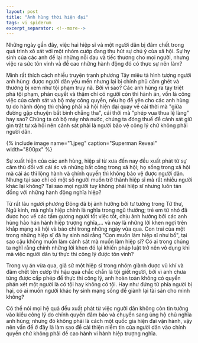 ```yaml
---
layout: post
title: "Anh hùng thời hiện đại"
tags: vi spiderum
excerpt_separator: <!--more-->
---
```



Những ngày gần đây, việc hai hiệp sĩ và một người dân bị đâm chết trong quá trình xô xát với một nhóm cướp đang thu hút sự chú ý của xã hội. Sự hy sinh của các anh để lại những nỗi đau và tiếc thương cho mọi người, nhưng việc ra sức tôn vinh và đề cao những hành động đó có thực sự nên làm?

<!--more-->

Mình rất thích cách nhiều truyện tranh phương Tây miêu tả hình tượng người anh hùng: được người dân yêu mến nhưng lại bị chính phủ căm ghét và thường bị xem như tội phạm truy nã. Bởi vì sao? Các anh hùng ra tay triệt phá tội phạm, phán quyết và thậm chí có người còn thi hành án, vốn là công việc của cảnh sát và bộ máy công quyền, nếu họ để yên cho các anh hùng tự do hành động thì chẳng phải xã hội hiện đại quay về cái thời mà "giữa đường gặp chuyện bất bình chẳng tha", cái thời mà "phép vua thua lệ làng" hay sao? Chúng ta có bộ máy nhà nước, chúng ta đóng thuế để cảnh sát giữ gìn trật tự xã hội nên cảnh sát phải là người bảo vệ công lý chứ không phải người dân.

{% include image name="1.jpeg"  caption="Superman Reveal" width="800px" %}

Sự xuất hiện của các anh hùng, hiệp sĩ từ xưa đến nay đều xuất phát từ sự căm thù đối với cái ác và những bất công trong xã hội; họ sống trong xã hội mà cái ác thì lộng hành và chính quyền thì không bảo vệ được người dân. Nhưng tại sao chỉ có một số người muốn trở thành hiệp sĩ mà rất nhiều người khác lại không? Tại sao mọi người tuy không phải hiệp sĩ nhưng luôn tán đồng với những hành động nghĩa hiệp? 

Từ rất lâu người phương Đông đã bị ảnh hưởng bởi tư tưởng trong Tứ thư, Ngũ kinh, mà nghĩa hiệp chính là nghĩa trong ngũ thường; trẻ em từ nhỏ đã được học về các tấm gương người tốt việc tốt, chịu ảnh hưởng bởi các anh hùng hảo hán hành hiệp trượng nghĩa,... và nay là những lời khen ngợi trên khắp mạng xã hội và báo chí trong những ngày vừa qua. Con trai của một trong những hiệp sĩ đã hy sinh nói rằng "Con muốn làm hiệp sĩ như bố", tại sao cậu không muốn làm cảnh sát mà muốn làm hiệp sĩ? Có ai trong chúng ta nghĩ rằng chính những lời khen đó lại khiến pháp luật trở nên vô dụng khi mà việc người dân tự thực thi công lý được tôn vinh?

Trong vụ án vừa qua, giả sử một hiệp sĩ trong nhóm giành được vũ khí và đâm chết tên cướp thì hậu quả chắc chắn là tội giết người, bởi vì anh chưa từng được cấp phép để thực thi công lý, anh hoàn toàn không có quyền phán xét một người là có tội hay không có tội. Hay như đứng từ phía người bị hại, có ai muốn người khác hy sinh mạng sống để giành lại tài sản cho mình không?

Có thể nói mọi hệ quả đều xuất phát từ việc người dân không còn tin tưởng vào kiểu công lý do chính quyền đảm bảo và chuyển sang ủng hộ chủ nghĩa anh hùng; nhưng đó không phải là cách một quốc gia hiện đại vận hành, vậy nên vấn đề ở đây là làm sao để cải thiện niềm tin của người dân vào chính quyền chứ không phải đề cao hành vi hành hiệp trượng nghĩa.